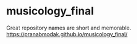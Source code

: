 # musicology_final
Great repository names are short and memorable.
https://pranabmodak.github.io/musicology_final/
